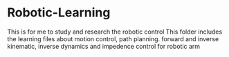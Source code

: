 # Robotic-Learning
This is for me to study and research the robotic control
This folder includes the learning files about motion control, path planning. forward and inverse kinematic, inverse dynamics and impedence control for robotic arm
